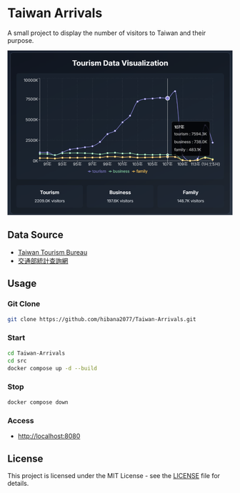 # Taiwan Arrivals

A small project to display the number of visitors to Taiwan and their purpose.

![Cover](./assets/img/cover.png)

## Data Source

- [Taiwan Tourism Bureau](https://admin.taiwan.net.tw/statistics/yearly/)
- [交通部統計查詢網](https://stat.motc.gov.tw/)

## Usage

### Git Clone

```bash
git clone https://github.com/hibana2077/Taiwan-Arrivals.git
```

### Start

```bash
cd Taiwan-Arrivals
cd src
docker compose up -d --build
```

### Stop

```bash
docker compose down
```

### Access

- [http://localhost:8080](http://localhost:8080)

## License

This project is licensed under the MIT License - see the [LICENSE](./LICENSE) file for details.